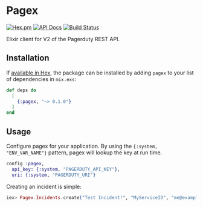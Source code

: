 # Pagex

[![Hex.pm](https://img.shields.io/hexpm/v/pagex.svg)](https://hex.pm/packages/pagex) [![API Docs](https://img.shields.io/badge/api-docs-yellow.svg?style=flat)](http://hexdocs.pm/pagex/) [![Build Status](https://travis-ci.org/connorjacobsen/pagex.svg?branch=master)](https://travis-ci.org/connorjacobsen/pagex)

Elixir client for V2 of the Pagerduty REST API.

## Installation

If [available in Hex](https://hex.pm/docs/publish), the package can be installed
by adding `pagex` to your list of dependencies in `mix.exs`:

```elixir
def deps do
  [
    {:pagex, "~> 0.1.0"}
  ]
end
```

## Usage

Configure pagex for your application. By using the `{:system, "ENV_VAR_NAME"}` pattern, pagex will lookup the key at run time.

```elixir
config :pagex,
  api_key: {:system, "PAGERDUTY_API_KEY"},
  uri: {:system, "PAGERDUTY_URI"}
```

Creating an incident is simple:

```elixir
iex> Pagex.Incidents.create("Test Incident!", "MyServiceID", "me@example.org)
```
